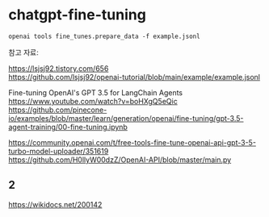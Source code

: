 # chatgpt-fine-tuning

```
openai tools fine_tunes.prepare_data -f example.jsonl
```

참고 자료:  

https://lsjsj92.tistory.com/656  
https://github.com/lsjsj92/openai-tutorial/blob/main/example/example.jsonl

Fine-tuning OpenAI's GPT 3.5 for LangChain Agents  
https://www.youtube.com/watch?v=boHXgQ5eQic  
https://github.com/pinecone-io/examples/blob/master/learn/generation/openai/fine-tuning/gpt-3.5-agent-training/00-fine-tuning.ipynb

https://community.openai.com/t/free-tools-fine-tune-openai-api-gpt-3-5-turbo-model-uploader/351619  
https://github.com/H0llyW00dzZ/OpenAI-API/blob/master/main.py


## 2

https://wikidocs.net/200142

